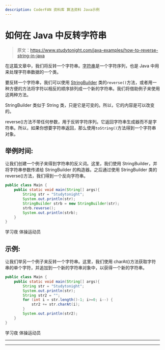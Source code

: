 ```yaml
---
description: CoderFAN 资料库 算法资料 Java示例
---
```


# 如何在 Java 中反转字符串

> 原文：<https://www.studytonight.com/java-examples/how-to-reverse-string-in-java>

在这篇文章中，我们将反转一个字符串。[字符串](https://www.studytonight.com/java/string-handling-in-java.php)是一个字符序列，也是 Java 中用来处理字符串数据的一个类。

要反转一个字符串，我们可以使用 [StringBuilder](https://www.studytonight.com/java/stringbuilder-class.php) 类的`reverse()`方法，或者用一种方便的方法将字符以相反的顺序排列成一个新的字符串。我们将借助例子来使用这两种方法。

StringBuilder 类似于 String 类，只是它是可变的。所以，它的内容是可以改变的。

reverse()方法不带任何参数，用于反转字符序列。它返回字符串生成器而不是字符串。所以，如果你想要字符串返回，那么使用`toString()`方法得到一个字符串对象。

## 举例时间:

让我们创建一个例子来得到字符串的反义词。这里，我们使用 StringBuilder，并将字符串参数传递给 StringBuilder 的构造器。之后通过使用 StringBuilder 类的 reverse()方法，我们得到一个反向字符串。

```java
public class Main {
	public static void main(String[] args){
		String str = "Studytonight";
		System.out.println(str);
		StringBuilder strb = new StringBuilder(str);
		strb.reverse();
		System.out.println(strb);
	}
}
```

学习夜
体操运动员

## 示例:

让我们举另一个例子来反转一个字符串。这里，我们使用 charAt()方法获取字符串的单个字符，并追加到一个新的字符串对象中，以获得一个新的字符串。

```java
public class Main {
	public static void main(String[] args){
		String str = "Studytonight";
		System.out.println(str);
		String str2 = "";
		for (int i = str.length()-1; i>=0; i--) {
			str2 += str.charAt(i);
		}
		System.out.println(str2);
	}
}
```

学习夜
体操运动员

* * *

* * *
